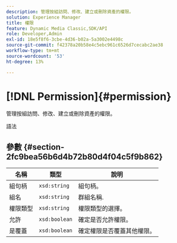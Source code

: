 ```yaml
---
description: 管理按組訪問、修改、建立或刪除資產的權限。
solution: Experience Manager
title: 權限
feature: Dynamic Media Classic,SDK/API
role: Developer,Admin
exl-id: 18e5f8f6-3cbe-4d36-b02a-5a3002e4498c
source-git-commit: f42378a20b58e4c5ebc961c6526d7cecabc2ae38
workflow-type: tm+mt
source-wordcount: '53'
ht-degree: 13%

---
```


# [!DNL Permission]{#permission}

管理按組訪問、修改、建立或刪除資產的權限。

語法

## 參數 {#section-2fc9bea56b6d4b72b80d4f04c5f9b862}

| 名稱 | 類型 | 說明 |
|---|---|---|
| 組句柄 | `xsd:string` | 組句柄。 |
| 組名 | `xsd:string` | 群組名稱. |
| 權限類型 | `xsd:string` | 權限類型的選擇。 |
| 允許 | `xsd:boolean` | 確定是否允許權限。 |
| 是覆蓋 | `xsd:boolean` | 確定權限是否覆蓋其他權限。 |
